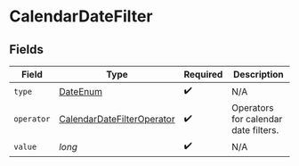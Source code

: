 # CalendarDateFilter


## Fields

| Field                                                                               | Type                                                                                | Required                                                                            | Description                                                                         |
| ----------------------------------------------------------------------------------- | ----------------------------------------------------------------------------------- | ----------------------------------------------------------------------------------- | ----------------------------------------------------------------------------------- |
| `type`                                                                              | [DateEnum](../../models/components/DateEnum.md)                                     | :heavy_check_mark:                                                                  | N/A                                                                                 |
| `operator`                                                                          | [CalendarDateFilterOperator](../../models/components/CalendarDateFilterOperator.md) | :heavy_check_mark:                                                                  | Operators for calendar date filters.                                                |
| `value`                                                                             | *long*                                                                              | :heavy_check_mark:                                                                  | N/A                                                                                 |